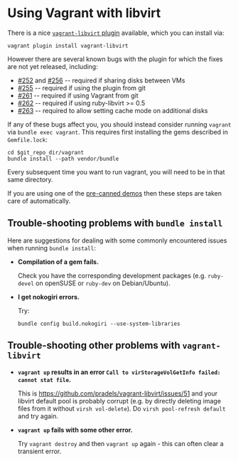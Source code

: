 # Using Vagrant with libvirt

There is a nice
[`vagrant-libvirt` plugin](https://github.com/pradels/vagrant-libvirt)
available, which you can install via:

    vagrant plugin install vagrant-libvirt

However there are several known bugs with the plugin for which the
fixes are not yet released, including:

*   [#252](https://github.com/pradels/vagrant-libvirt/pull/252) and
    [#256](https://github.com/pradels/vagrant-libvirt/pull/256)
    -- required if sharing disks between VMs
*   [#255](https://github.com/pradels/vagrant-libvirt/pull/255)
    -- required if using the plugin from git
*   [#261](https://github.com/pradels/vagrant-libvirt/pull/261)
    -- required if using Vagrant from git
*   [#262](https://github.com/pradels/vagrant-libvirt/pull/262)
    -- required if using ruby-libvirt >= 0.5
*   [#263](https://github.com/pradels/vagrant-libvirt/pull/263)
    -- required to allow setting cache mode on additional disks

If any of these bugs affect you, you should instead consider running
`vagrant` via `bundle exec vagrant`.  This requires first installing
the gems described in `Gemfile.lock`:

    cd $git_repo_dir/vagrant
    bundle install --path vendor/bundle

Every subsequent time you want to run vagrant, you will need to be in
that same directory.

If you are using one of the [pre-canned demos](../demos/) then these
steps are taken care of automatically.

## Trouble-shooting problems with `bundle install`

Here are suggestions for dealing with some commonly encountered
issues when running `bundle install`:

*   **Compilation of a gem fails.**

    Check you have the corresponding development packages
    (e.g. `ruby-devel` on openSUSE or `ruby-dev` on Debian/Ubuntu).

*   **I get nokogiri errors.**

    Try:

        bundle config build.nokogiri --use-system-libraries

## Trouble-shooting other problems with `vagrant-libvirt`

*   **`vagrant up` results in an error `Call to virStorageVolGetInfo
    failed: cannot stat file`.**
    
    This is https://github.com/pradels/vagrant-libvirt/issues/51 and
    your libvirt default pool is probably corrupt (e.g. by directly
    deleting image files from it without `virsh vol-delete`).  Do
    `virsh pool-refresh default` and try again.

*   **`vagrant up` fails with some other error.**

    Try `vagrant destroy` and then `vagrant up` again - this can
    often clear a transient error.

